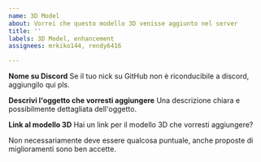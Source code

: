 ```yaml
---
name: 3D Model
about: Vorrei che questo modello 3D venisse aggiunto nel server
title: ''
labels: 3D Model, enhancement
assignees: mrkiko144, rendy6416

---
```


**Nome su Discord**
Se il tuo nick su GitHub non è riconducibile a discord, aggiungilo qui pls.

**Descrivi l'oggetto che vorresti aggiungere**
Una descrizione chiara e possibilmente dettagliata dell'oggetto.

**Link al modello 3D**
Hai un link per il modello 3D che vorresti aggiungere?

Non necessariamente deve essere qualcosa puntuale, anche proposte di miglioramenti sono ben accette.
